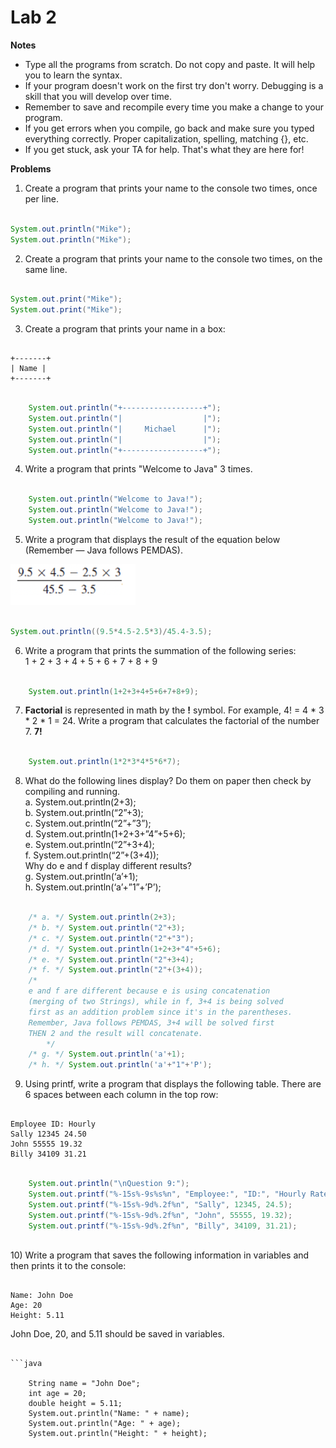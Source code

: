 # Lab 2

**Notes**

- Type all the programs from scratch. Do not copy and paste. It will help you to learn the syntax.
- If your program doesn't work on the first try don't worry. Debugging is a skill that you will develop over time.
- Remember to save and recompile every time you make a change to your program.
- If you get errors when you compile, go back and make sure you typed everything correctly. Proper capitalization, spelling, matching {}, etc.
- If you get stuck, ask your TA for help. That's what they are here for!

**Problems**

1. Create a program that prints your name to the console two times, once per line.

```java

System.out.println("Mike");
System.out.println("Mike");

```

2. Create a program that prints your name to the console two times, on the same line.

```java

System.out.print("Mike");
System.out.print("Mike");

```

3. Create a program that prints your name in a box:

```

+-------+
| Name |
+-------+

```

```java

    System.out.println("+------------------+");
    System.out.println("|                  |");
    System.out.println("|     Michael      |");
    System.out.println("|                  |");
    System.out.println("+------------------+");

```

4. Write a program that prints "Welcome to Java" 3 times.

```java

    System.out.println("Welcome to Java!");
    System.out.println("Welcome to Java!");
    System.out.println("Welcome to Java!");

```

5. Write a program that displays the result of the equation below (Remember — Java follows PEMDAS).

![width=200px](lab2_eq.png)

```java

System.out.println((9.5*4.5-2.5*3)/45.4-3.5);

```

6. Write a program that prints the summation of the following series:<br>
   1 + 2 + 3 + 4 + 5 + 6 + 7 + 8 + 9

```java

    System.out.println(1+2+3+4+5+6+7+8+9);

```

7. <b>Factorial</b> is represented in math by the <b>!</b> symbol. For example, 4! = 4 \* 3 \* 2 \* 1 = 24. Write a program that calculates the factorial of the number 7. <b>7!</b>

```java

    System.out.println(1*2*3*4*5*6*7);

```

8. What do the following lines display? Do them on paper then check by compiling and running.<br>
   a. System.out.println(2+3);<br>
   b. System.out.println(“2”+3);<br>
   c. System.out.println(“2”+”3”);<br>
   d. System.out.println(1+2+3+”4”+5+6);<br>
   e. System.out.println(“2”+3+4);<br>
   f. System.out.println(“2”+(3+4));<br>
   Why do e and f display different results?<br>
   g. System.out.println(‘a’+1);<br>
   h. System.out.println(‘a’+”1”+’P’);

```java

    /* a. */ System.out.println(2+3);
    /* b. */ System.out.println("2"+3);
    /* c. */ System.out.println("2"+"3");
    /* d. */ System.out.println(1+2+3+"4"+5+6);
    /* e. */ System.out.println("2"+3+4);
    /* f. */ System.out.println("2"+(3+4));
    /*
    e and f are different because e is using concatenation
    (merging of two Strings), while in f, 3+4 is being solved
    first as an addition problem since it's in the parentheses.
    Remember, Java follows PEMDAS, 3+4 will be solved first
    THEN 2 and the result will concatenate.
        */
    /* g. */ System.out.println('a'+1);
    /* h. */ System.out.println('a'+"1"+'P');

```

9. Using printf, write a program that displays the following table. There
   are 6 spaces between each column in the top row:

```

Employee ID: Hourly
Sally 12345 24.50
John 55555 19.32
Billy 34109 31.21

```

```java

    System.out.println("\nQuestion 9:");
    System.out.printf("%-15s%-9s%s%n", "Employee:", "ID:", "Hourly Rate:");
    System.out.printf("%-15s%-9d%.2f%n", "Sally", 12345, 24.5);
    System.out.printf("%-15s%-9d%.2f%n", "John", 55555, 19.32);
    System.out.printf("%-15s%-9d%.2f%n", "Billy", 34109, 31.21);

```

<br>
10) Write a program that saves the following information in variables and then prints it to the console:

```

Name: John Doe
Age: 20
Height: 5.11

```

John Doe, 20, and 5.11 should be saved in variables.

````

```java

    String name = "John Doe";
    int age = 20;
    double height = 5.11;
    System.out.println("Name: " + name);
    System.out.println("Age: " + age);
    System.out.println("Height: " + height);

````

